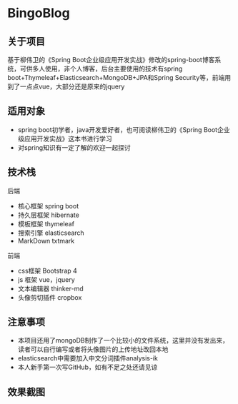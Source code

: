 # BingoBlog

## 关于项目

基于柳伟卫的《Spring Boot企业级应用开发实战》修改的spring-boot博客系统，可供多人使用，非个人博客，后台主要使用的技术有spring boot+Thymeleaf+Elasticsearch+MongoDB+JPA和Spring Security等，前端用到了一点点vue，大部分还是原来的jquery

## 适用对象

* spring boot初学者，java开发爱好者，也可阅读柳伟卫的《Spring Boot企业级应用开发实战》这本书进行学习
* 对spring知识有一定了解的欢迎一起探讨

## 技术栈

后端
* 核心框架 spring boot
* 持久层框架 hibernate
* 模板框架 thymeleaf
* 搜索引擎 elasticsearch
* MarkDown txtmark

前端
* css框架 Bootstrap 4
* js 框架 vue，jquery
* 文本编辑器 thinker-md
* 头像剪切插件 cropbox

## 注意事项
* 本项目还用了mongoDB制作了一个比较小的文件系统，这里并没有发出来，读者可以自行编写或者将头像图片的上传地址改回本地
* elasticsearch中需要加入中文分词插件analysis-ik
* 本人新手第一次写GitHub，如有不足之处还请见谅


## 效果截图





